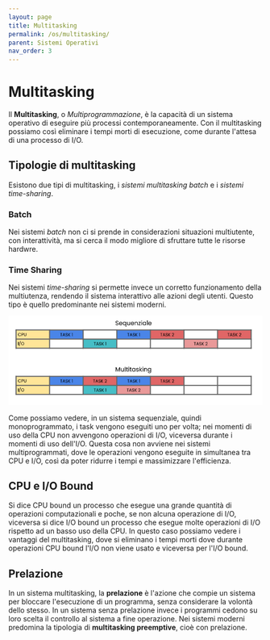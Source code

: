 ```yaml
---
layout: page
title: Multitasking
permalink: /os/multitasking/
parent: Sistemi Operativi
nav_order: 3
---
```


# Multitasking
Il **Multitasking**, o _Multiprogrammazione_, è la capacità di un sistema operativo di eseguire più processi contemporaneamente. Con il multitasking possiamo così eliminare i tempi morti di esecuzione, come durante l'attesa di una processo di I/O.

## Tipologie di multitasking

Esistono due tipi di multitasking, i _sistemi multitasking batch_ e i _sistemi time-sharing_.

### Batch
Nei sistemi _batch_ non ci si prende in considerazioni situazioni multiutente, con interattività, ma si cerca il modo migliore di sfruttare tutte le risorse hardwre.

### Time Sharing
Nei sistemi _time-sharing_ si permette invece un corretto funzionamento della multiutenza, rendendo il sistema interattivo alle azioni degli utenti. Questo tipo è quello predominante nei sistemi moderni.

![multitasking](assets/images/multitasking.png)

Come possiamo vedere, in un sistema sequenziale, quindi monoprogrammato, i task vengono eseguiti uno per volta; nei momenti di uso della CPU non avvengono operazioni di I/O, viceversa durante i momenti di uso dell'I/O. Questa cosa non avviene nei sistemi multiprogrammati, dove le operazioni vengono eseguite in simultanea tra CPU e I/O, così da poter ridurre i tempi e massimizzare l'efficienza.

## CPU e I/O Bound
Si dice CPU bound un processo che esegue una grande quantità di operazioni computazionali e poche, se non alcuna operazione di I/O, viceversa si dice I/O bound un processo che esegue molte operazioni di I/O rispetto ad un basso uso della CPU. In questo caso possiamo vedere i vantaggi del multitasking, dove si eliminano i tempi morti dove durante operazioni CPU bound l'I/O non viene usato e viceversa per l'I/O bound.

## Prelazione
In un sistema multitasking, la **prelazione** è l'azione che compie un sistema per bloccare l'esecuzione di un programma, senza considerare la volontà dello stesso. In un sistema senza prelazione invece i programmi cedono su loro scelta il controllo al sistema a fine operazione. Nei sistemi moderni predomina la tipologia di **multitasking preemptive**, cioè con prelazione.